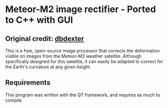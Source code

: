 # Meteor-M2 image rectifier - Ported to C++ with GUI

## Original credit: [dbdexter](https://github.com/dbdexter-dev/meteor_rectify)

This is a free, open-source image processor that corrects the deformation
visible on images from the Meteor-M2 weather satellite. Although specifically
designed for this satellite, it can easily be adapted to correct for the Earth's
curvature at any given height.

## Requirements

This program was written with the QT framework, and requires as much to compile
